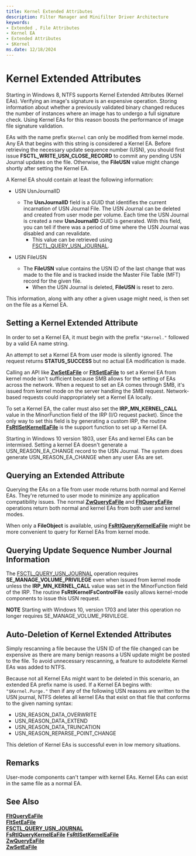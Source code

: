 ```yaml
---
title: Kernel Extended Attributes
description: Filter Manager and Minifilter Driver Architecture
keywords:
- Extended , File Attributes
- Kernel EA
- Extended Attributes
- $Kernel
ms.date: 12/18/2024
---
```

# Kernel Extended Attributes

Starting in Windows 8, NTFS supports Kernel Extended Attributes (Kernel EAs). Verifying an image's signature is an expensive operation. Storing information about whether a previously validated binary changed reduces the number of instances where an image has to undergo a full signature check. Using Kernel EAs for this reason boosts the performance of image file signature validation.

EAs with the name prefix ``$Kernel`` can only be modified from kernel mode. Any EA that begins with this string is considered a Kernel EA. Before retrieving the necessary update sequence number (USN), you should first issue **FSCTL_WRITE_USN_CLOSE_RECORD** to commit any pending USN Journal updates on the file. Otherwise, the **FileUSN** value might change shortly after setting the Kernel EA.

A Kernel EA should contain at least the following information:

- USN UsnJournalID

  - The **UsnJournalID** field is a GUID that identifies the current incarnation of USN Journal File. The USN Journal can be deleted and created from user mode per volume. Each time the USN Journal is created a new **UsnJournalID** GUID is generated. With this field, you can tell if there was a period of time where the USN Journal was disabled and can revalidate.
    - This value can be retrieved using [FSCTL_QUERY_USN_JOURNAL](/windows/win32/api/winioctl/ni-winioctl-fsctl_query_usn_journal).
- USN FileUSN
  - The **FileUSN** value contains the USN ID of the last change that was made to the file and is tracked inside the Master File Table (MFT) record for the given file.
    - When the USN Journal is deleted, **FileUSN** is reset to zero.

This information, along with any other a given usage might need, is then set on the file as a Kernel EA.

## Setting a Kernel Extended Attribute

In order to set a Kernel EA, it must begin with the prefix ``"$Kernel."`` followed by a valid EA name string.

An attempt to set a Kernel EA from user mode is silently ignored. The request returns **STATUS_SUCCESS** but no actual EA modification is made.

Calling an API like [**ZwSetEaFile**](/windows-hardware/drivers/ddi/ntifs/nf-ntifs-zwseteafile) or [**FltSetEaFile**](/windows-hardware/drivers/ddi/fltkernel/nf-fltkernel-fltseteafile) to set a Kernel EA from kernel mode isn't sufficient because SMB allows for the setting of EAs across the network. When a request to set an EA comes through SMB, it's issued from kernel mode on the server handling the SMB request. Network-based requests could inappropriately set a Kernel EA locally.

To set a Kernel EA, the caller must also set the **IRP_MN_KERNEL_CALL** value in the MinorFunction field of the IRP (I/O request packet). Since the only way to set this field is by generating a custom IRP, the routine [**FsRtlSetKernelEaFile**](/windows-hardware/drivers/ddi/ntifs/nf-ntifs-fsrtlsetkerneleafile) is the support function to set up a Kernel EA.

Starting in Windows 10 version 1803, user EAs and kernel EAs can be intermixed. Setting a kernel EA doesn't generate a USN_REASON_EA_CHANGE record to the USN Journal. The system does generate USN_REASON_EA_CHANGE when any user EAs are set.

## Querying an Extended Attribute

Querying the EAs on a file from user mode returns both normal and Kernel EAs. They're returned to user mode to minimize any application compatibility issues. The normal [**ZwQueryEaFile**](/windows-hardware/drivers/ddi/ntifs/nf-ntifs-zwqueryeafile) and [**FltQueryEaFile**](/windows-hardware/drivers/ddi/fltkernel/nf-fltkernel-fltqueryeafile) operations return both normal and kernel EAs from both user and kernel modes.

When only a **FileObject** is available, using [**FsRtlQueryKernelEaFile**](/windows-hardware/drivers/ddi/ntifs/nf-ntifs-fsrtlquerykerneleafile) might be more convenient to query for Kernel EAs from kernel mode.

## Querying Update Sequence Number Journal Information

The [FSCTL_QUERY_USN_JOURNAL](/windows/win32/api/winioctl/ni-winioctl-fsctl_query_usn_journal) operation requires **SE_MANAGE_VOLUME_PRIVILEGE** even when issued from kernel mode unless the **IRP_MN_KERNEL_CALL** value was set in the MinorFunction field of the IRP. The routine **FsRtlKernelFsControlFile** easily allows kernel-mode components to issue this USN request.

**NOTE** Starting with Windows 10, version 1703 and later this operation no longer requires SE_MANAGE_VOLUME_PRIVILEGE.

## Auto-Deletion of Kernel Extended Attributes

Simply rescanning a file because the USN ID of the file changed can be expensive as there are many benign reasons a USN update might be posted to the file. To avoid unnecessary rescanning, a feature to autodelete Kernel EAs was added to NTFS.

Because not all Kernel EAs might want to be deleted in this scenario, an extended EA prefix name is used. If a Kernel EA begins with:  ```"$Kernel.Purge."``` then if any of the following USN reasons are written to the USN journal, NTFS deletes all kernel EAs that exist on that file that conforms to the given naming syntax:
  
- USN_REASON_DATA_OVERWRITE
- USN_REASON_DATA_EXTEND
- USN_REASON_DATA_TRUNCATION
- USN_REASON_REPARSE_POINT_CHANGE

This deletion of Kernel EAs is successful even in low memory situations.

## Remarks

User-mode components can't tamper with kernel EAs. Kernel EAs can exist in the same file as a normal EA.

## See Also

[**FltQueryEaFile**](/windows-hardware/drivers/ddi/fltkernel/nf-fltkernel-fltqueryeafile)  
[**FltSetEaFile**](/windows-hardware/drivers/ddi/fltkernel/nf-fltkernel-fltseteafile)  
[**FSCTL_QUERY_USN_JOURNAL**](/windows/win32/api/winioctl/ni-winioctl-fsctl_query_usn_journal)  
[**FsRtlQueryKernelEaFile**](/windows-hardware/drivers/ddi/ntifs/nf-ntifs-fsrtlquerykerneleafile)
[**FsRtlSetKernelEaFile**](/windows-hardware/drivers/ddi/ntifs/nf-ntifs-fsrtlsetkerneleafile)  
[**ZwQueryEaFile**](/windows-hardware/drivers/ddi/ntifs/nf-ntifs-zwqueryeafile)  
[**ZwSetEaFile**](/windows-hardware/drivers/ddi/ntifs/nf-ntifs-zwseteafile)
